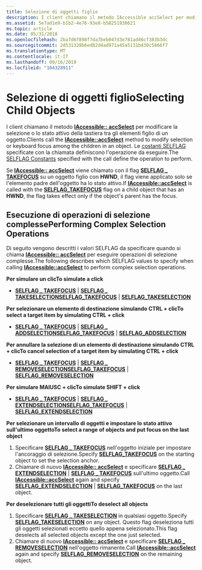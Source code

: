 ```yaml
---
title: Selezione di oggetti figlio
description: I client chiamano il metodo IAccessible accSelect per modificare la selezione o lo stato attivo della tastiera tra gli elementi figlio di un oggetto. Le costanti SELFLAG specificate con la chiamata definiscono l'operazione da eseguire.
ms.assetid: 5e7ad1e9-b1b2-4e76-93e8-b58251930621
ms.topic: article
ms.date: 05/31/2018
ms.openlocfilehash: 2ba7d6f898f7da7beb047d3e781ad46cf383b3dc
ms.sourcegitcommit: 2d531328b6ed82d4ad971a45a5131b430c5866f7
ms.translationtype: MT
ms.contentlocale: it-IT
ms.lasthandoff: 09/16/2019
ms.locfileid: "104328911"
---
```

# <a name="selecting-child-objects"></a><span data-ttu-id="1acf2-104">Selezione di oggetti figlio</span><span class="sxs-lookup"><span data-stu-id="1acf2-104">Selecting Child Objects</span></span>

<span data-ttu-id="1acf2-105">I client chiamano il metodo [**IAccessible:: accSelect**](/windows/desktop/api/Oleacc/nf-oleacc-iaccessible-accselect) per modificare la selezione o lo stato attivo della tastiera tra gli elementi figlio di un oggetto.</span><span class="sxs-lookup"><span data-stu-id="1acf2-105">Clients call the [**IAccessible::accSelect**](/windows/desktop/api/Oleacc/nf-oleacc-iaccessible-accselect) method to modify selection or keyboard focus among the children in an object.</span></span> <span data-ttu-id="1acf2-106">Le [costanti SELFLAG](selflag.md) specificate con la chiamata definiscono l'operazione da eseguire.</span><span class="sxs-lookup"><span data-stu-id="1acf2-106">The [SELFLAG Constants](selflag.md) specified with the call define the operation to perform.</span></span>

<span data-ttu-id="1acf2-107">Se [**IAccessible:: accSelect**](/windows/desktop/api/Oleacc/nf-oleacc-iaccessible-accselect) viene chiamato con il flag [**SELFLAG \_ TAKEFOCUS**](selflag.md) su un oggetto figlio con **HWND**, il flag viene applicato solo se l'elemento padre dell'oggetto ha lo stato attivo.</span><span class="sxs-lookup"><span data-stu-id="1acf2-107">If [**IAccessible::accSelect**](/windows/desktop/api/Oleacc/nf-oleacc-iaccessible-accselect) is called with the [**SELFLAG\_TAKEFOCUS**](selflag.md) flag on a child object that has an **HWND**, the flag takes effect only if the object's parent has the focus.</span></span>

## <a name="performing-complex-selection-operations"></a><span data-ttu-id="1acf2-108">Esecuzione di operazioni di selezione complesse</span><span class="sxs-lookup"><span data-stu-id="1acf2-108">Performing Complex Selection Operations</span></span>

<span data-ttu-id="1acf2-109">Di seguito vengono descritti i valori SELFLAG da specificare quando si chiama [**IAccessible:: accSelect**](/windows/desktop/api/Oleacc/nf-oleacc-iaccessible-accselect) per eseguire operazioni di selezione complesse.</span><span class="sxs-lookup"><span data-stu-id="1acf2-109">The following describes which SELFLAG values to specify when calling [**IAccessible::accSelect**](/windows/desktop/api/Oleacc/nf-oleacc-iaccessible-accselect) to perform complex selection operations.</span></span>

<span data-ttu-id="1acf2-110">**Per simulare un clic**</span><span class="sxs-lookup"><span data-stu-id="1acf2-110">**To simulate a click**</span></span>

-   <span data-ttu-id="1acf2-111">[**SELFLAG \_ TAKEFOCUS**](selflag.md) \| [ **SELFLAG \_ TAKESELECTION**](selflag.md)</span><span class="sxs-lookup"><span data-stu-id="1acf2-111">[**SELFLAG\_TAKEFOCUS**](selflag.md) \| [**SELFLAG\_TAKESELECTION**](selflag.md)</span></span>

<span data-ttu-id="1acf2-112">**Per selezionare un elemento di destinazione simulando CTRL + clic**</span><span class="sxs-lookup"><span data-stu-id="1acf2-112">**To select a target item by simulating CTRL + click**</span></span>

-   <span data-ttu-id="1acf2-113">[**SELFLAG \_ TAKEFOCUS**](selflag.md) \| [ **SELFLAG \_ ADDSELECTION**](selflag.md)</span><span class="sxs-lookup"><span data-stu-id="1acf2-113">[**SELFLAG\_TAKEFOCUS**](selflag.md) \| [**SELFLAG\_ADDSELECTION**](selflag.md)</span></span>

<span data-ttu-id="1acf2-114">**Per annullare la selezione di un elemento di destinazione simulando CTRL + clic**</span><span class="sxs-lookup"><span data-stu-id="1acf2-114">**To cancel selection of a target item by simulating CTRL + click**</span></span>

-   <span data-ttu-id="1acf2-115">[**SELFLAG \_ TAKEFOCUS**](selflag.md) \| [ **SELFLAG \_ REMOVESELECTION**](selflag.md)</span><span class="sxs-lookup"><span data-stu-id="1acf2-115">[**SELFLAG\_TAKEFOCUS**](selflag.md) \| [**SELFLAG\_REMOVESELECTION**](selflag.md)</span></span>

<span data-ttu-id="1acf2-116">**Per simulare MAIUSC + clic**</span><span class="sxs-lookup"><span data-stu-id="1acf2-116">**To simulate SHIFT + click**</span></span>

-   <span data-ttu-id="1acf2-117">[**SELFLAG \_ TAKEFOCUS**](selflag.md) \| [ **SELFLAG \_ EXTENDSELECTION**](selflag.md)</span><span class="sxs-lookup"><span data-stu-id="1acf2-117">[**SELFLAG\_TAKEFOCUS**](selflag.md) \| [**SELFLAG\_EXTENDSELECTION**](selflag.md)</span></span>

<span data-ttu-id="1acf2-118">**Per selezionare un intervallo di oggetti e impostare lo stato attivo sull'ultimo oggetto**</span><span class="sxs-lookup"><span data-stu-id="1acf2-118">**To select a range of objects and put focus on the last object**</span></span>

1.  <span data-ttu-id="1acf2-119">Specificare [**SELFLAG \_ TAKEFOCUS**](selflag.md) nell'oggetto iniziale per impostare l'ancoraggio di selezione.</span><span class="sxs-lookup"><span data-stu-id="1acf2-119">Specify [**SELFLAG\_TAKEFOCUS**](selflag.md) on the starting object to set the selection anchor.</span></span>
2.  <span data-ttu-id="1acf2-120">Chiamare di nuovo [**IAccessible:: accSelect**](/windows/desktop/api/Oleacc/nf-oleacc-iaccessible-accselect) e specificare [**SELFLAG \_ EXTENDSELECTION**](selflag.md) \| [**SELFLAG \_ TAKEFOCUS**](selflag.md) sull'ultimo oggetto.</span><span class="sxs-lookup"><span data-stu-id="1acf2-120">Call [**IAccessible::accSelect**](/windows/desktop/api/Oleacc/nf-oleacc-iaccessible-accselect) again and specify [**SELFLAG\_EXTENDSELECTION**](selflag.md) \| [**SELFLAG\_TAKEFOCUS**](selflag.md) on the last object.</span></span>

<span data-ttu-id="1acf2-121">**Per deselezionare tutti gli oggetti**</span><span class="sxs-lookup"><span data-stu-id="1acf2-121">**To deselect all objects**</span></span>

1.  <span data-ttu-id="1acf2-122">Specificare [**SELFLAG \_ TAKESELECTION**](selflag.md) in qualsiasi oggetto.</span><span class="sxs-lookup"><span data-stu-id="1acf2-122">Specify [**SELFLAG\_TAKESELECTION**](selflag.md) on any object.</span></span> <span data-ttu-id="1acf2-123">Questo flag deseleziona tutti gli oggetti selezionati eccetto quello appena selezionato.</span><span class="sxs-lookup"><span data-stu-id="1acf2-123">This flag deselects all selected objects except the one just selected.</span></span>
2.  <span data-ttu-id="1acf2-124">Chiamare di nuovo [**IAccessible:: accSelect**](/windows/desktop/api/Oleacc/nf-oleacc-iaccessible-accselect) e specificare [**SELFLAG \_ REMOVESELECTION**](selflag.md) nell'oggetto rimanente.</span><span class="sxs-lookup"><span data-stu-id="1acf2-124">Call [**IAccessible::accSelect**](/windows/desktop/api/Oleacc/nf-oleacc-iaccessible-accselect) again and specify [**SELFLAG\_REMOVESELECTION**](selflag.md) on the remaining object.</span></span>

 

 





